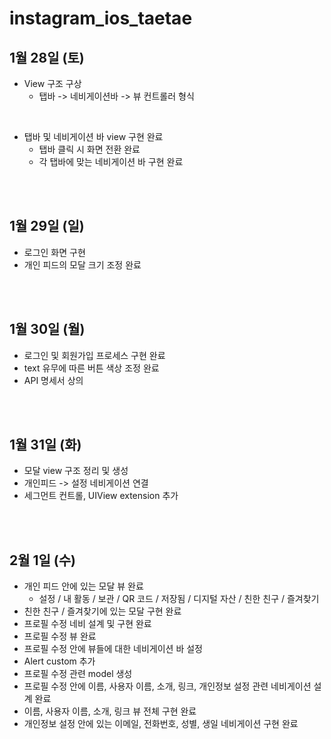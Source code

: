 # instagram_ios_taetae


## 1월 28일 (토)

- View 구조 구상
  - 탭바 -> 네비게이션바 -> 뷰 컨트롤러 형식
  
 <br>
 
- 탭바 및 네비게이션 바 view 구현 완료
  - 탭바 클릭 시 화면 전환 완료
  - 각 탭바에 맞는 네비게이션 바 구현 완료

<br>
<br>

## 1월 29일 (일)

- 로그인 화면 구현
- 개인 피드의 모달 크기 조정 완료

<br>
<br>

## 1월 30일 (월)

- 로그인 및 회원가입 프로세스 구현 완료
- text 유무에 따른 버튼 색상 조정 완료
- API 명세서 상의

<br>
<br>

## 1월 31일 (화)

- 모달 view 구조 정리 및 생성
- 개인피드 -> 설정 네비게이션 연결
- 세그먼트 컨트롤, UIView extension 추가

<br>
<br>

## 2월 1일 (수)

- 개인 피드 안에 있는 모달 뷰 완료
	- 설정 / 내 활동 / 보관 / QR 코드 / 저장됨 / 디지털 자산 / 친한 친구 / 즐겨찾기
- 친한 친구 / 즐겨찾기에 있는 모달 구현 완료
- 프로필 수정 네비 설계 및 구현 완료
- 프로필 수정 뷰 완료
- 프로필 수정 안에 뷰들에 대한 네비게이션 바 설정
- Alert custom 추가
- 프로필 수정 관련 model 생성
- 프로필 수정 안에 이름, 사용자 이름, 소개, 링크, 개인정보 설정 관련 네비게이션 설계 완료
- 이름, 사용자 이름, 소개, 링크 뷰 전체 구현 완료
- 개인정보 설정 안에 있는 이메일, 전화번호, 성별, 생일 네비게이션 구현 완료
